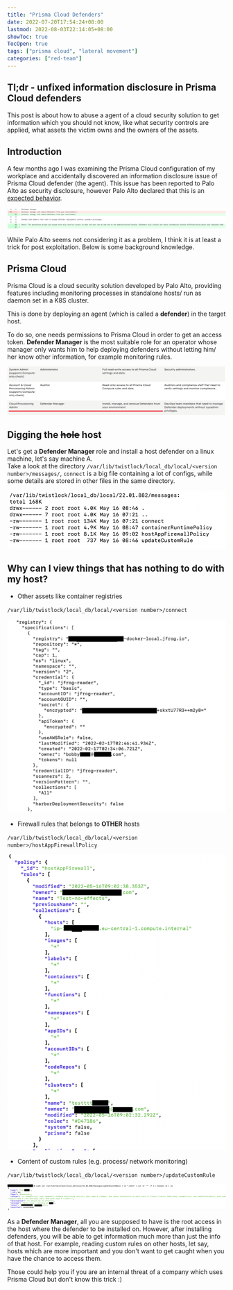```yaml
---
title: "Prisma Cloud Defenders"
date: 2022-07-20T17:54:24+08:00
lastmod: 2022-08-03T22:14:05+08:00
showToc: true
TocOpen: true 
tags: ["prisma cloud", "lateral movement"]
categories: ["red-team"]
---
```


## Tl;dr - unfixed information disclosure in Prisma Cloud defenders

This post is about how to abuse a agent of a cloud security solution to get information which you should not know, like what security controls are applied, what assets the victim owns and the owners of the assets.

## Introduction

A few months ago I was examining the Prisma Cloud configuration of my workplace and accidentally discovered an information disclosure issue of Prisma Cloud defender (the agent). This issue has been reported to Palo Alto as security disclosure, however Palo Alto declared that this is an [expected behavior](https://github.com/PaloAltoNetworks/prisma-cloud-docs/pull/400/commits/3f6d17e63170929a2be5f015a28034fd80631486).

![](/prisma-cloud-defenders/prisma1.png)

While Palo Alto seems not considering it as a problem, I think it is at least a trick for post exploitation. Below is some background knowledge.

## Prisma Cloud

Prisma Cloud is a cloud security solution developed by Palo Alto, providing features including monitoring processes in standalone hosts/ run as daemon set in a K8S cluster.

This is done by deploying an agent (which is called a **defender**) in the target host.

To do so, one needs permissions to Prisma Cloud in order to get an access token. **Defender Manager** is the most suitable role for an operator whose manager only wants him to help deploying defenders without letting him/ her know other information, for example monitoring rules.

![](/prisma-cloud-defenders/prisma2.png)

## Digging the  ~~hole~~  host

Let's get a **Defender Manager** role and install a host defender on a linux machine, let's say machine A.  
Take a look at the directory `/var/lib/twistlock/local_db/local/<version number>/messages/`, `connect` is a big file containing a lot of configs, while some details are stored in other files in the same directory.

![](/prisma-cloud-defenders/message_dir.png)

## Why can I view things that has nothing to do with my host?

- Other assets like container registries

`/var/lib/twistlock/local_db/local/<version number>/connect`

![](/prisma-cloud-defenders/assets.png)

- Firewall rules that belongs to **OTHER** hosts

`/var/lib/twistlock/local_db/local/<version number>/hostAppFirewallPolicy`

![](/prisma-cloud-defenders/hostappfirewallrule.png)

- Content of custom rules (e.g. process/ network monitoring)

`/var/lib/twistlock/local_db/local/<version number>/updateCustomRule`

![](/prisma-cloud-defenders/custom_rule_content.png)

As a **Defender Manager**, all you are supposed to have is the root access in the host where the defender to be installed on. However, after installing defenders, you will be able to get information much more than just the info of that host. For example, reading custom rules on other hosts, let say, hosts which are more important and you don't want to get caught when you have the chance to access them.

Those could help you if you are an internal threat of a company which uses Prisma Cloud but don't know this trick :)
